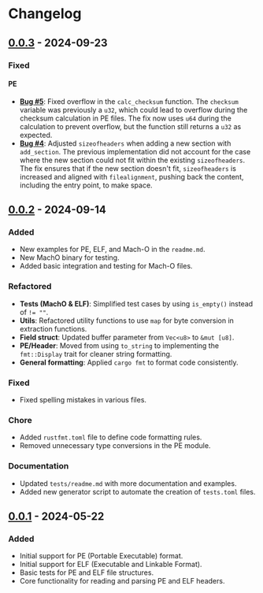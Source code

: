 # Changelog

## [0.0.3](https://github.com/M3str3/HexSpell/pull/6) - 2024-09-23
### Fixed
#### PE
- [**Bug #5**](https://github.com/M3str3/HexSpell/issues/5): Fixed overflow in the `calc_checksum` function. The `checksum` variable was previously a `u32`, which could lead to overflow during the checksum calculation in PE files. The fix now uses `u64` during the calculation to prevent overflow, but the function still returns a `u32` as expected.
- [**Bug #4**](https://github.com/M3str3/HexSpell/issues/4): Adjusted `sizeofheaders` when adding a new section with `add_section`. The previous implementation did not account for the case where the new section could not fit within the existing `sizeofheaders`. The fix ensures that if the new section doesn't fit, `sizeofheaders` is increased and aligned with `filealignment`, pushing back the content, including the entry point, to make space.

## [0.0.2](https://github.com/M3str3/HexSpell/pull/3) - 2024-09-14
### Added
- New examples for PE, ELF, and Mach-O in the `readme.md`.
- New MachO binary for testing.
- Added basic integration and testing for Mach-O files.

### Refactored
- **Tests (MachO & ELF)**: Simplified test cases by using `is_empty()` instead of `!= ""`.
- **Utils**: Refactored utility functions to use `map` for byte conversion in extraction functions.
- **Field struct**: Updated buffer parameter from `Vec<u8>` to `&mut [u8]`.
- **PE/Header**: Moved from using `to_string` to implementing the `fmt::Display` trait for cleaner string formatting.
- **General formatting**: Applied `cargo fmt` to format code consistently.
  
### Fixed
- Fixed spelling mistakes in various files.
  
### Chore
- Added `rustfmt.toml` file to define code formatting rules.
- Removed unnecessary type conversions in the PE module.

### Documentation
- Updated `tests/readme.md` with more documentation and examples.
- Added new generator script to automate the creation of `tests.toml` files.

## [0.0.1](https://github.com/M3str3/HexSpell/pull/2) - 2024-05-22
### Added
- Initial support for PE (Portable Executable) format.
- Initial support for ELF (Executable and Linkable Format).
- Basic tests for PE and ELF file structures.
- Core functionality for reading and parsing PE and ELF headers.
